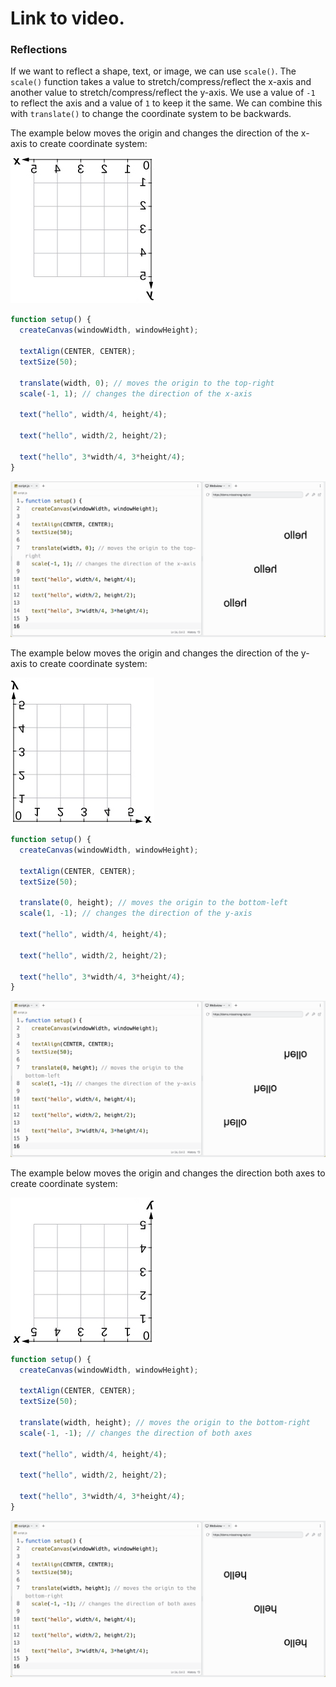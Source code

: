 # Link to video.

### Reflections

If we want to reflect a shape, text, or image, we can use `scale()`. The `scale()` function takes a value to stretch/compress/reflect the x-axis and another value to stretch/compress/reflect the y-axis. We use a value of  `-1` to reflect the axis and a value of `1` to keep it the same. We can combine this with `translate()` to change the coordinate system to be backwards.

The example below moves the origin and changes the direction of the x-axis to create coordinate system:

![](../../Images/Coordinate_Plane_Reflected_1.jpeg)

```js
function setup() {
  createCanvas(windowWidth, windowHeight);

  textAlign(CENTER, CENTER);
  textSize(50);

  translate(width, 0); // moves the origin to the top-right
  scale(-1, 1); // changes the direction of the x-axis

  text("hello", width/4, height/4);

  text("hello", width/2, height/2);

  text("hello", 3*width/4, 3*height/4);
}
```

![](../../Images/Reflect_1.png)

The example below moves the origin and changes the direction of the y-axis to create coordinate system:

![](../../Images/Coordinate_Plane_Reflected_2.jpeg)

```js
function setup() {
  createCanvas(windowWidth, windowHeight);

  textAlign(CENTER, CENTER);
  textSize(50);

  translate(0, height); // moves the origin to the bottom-left
  scale(1, -1); // changes the direction of the y-axis

  text("hello", width/4, height/4);

  text("hello", width/2, height/2);

  text("hello", 3*width/4, 3*height/4);
}
```

![](../../Images/Reflect_2.png)

The example below moves the origin and changes the direction both axes to create coordinate system:

![](../../Images/Coordinate_Plane_Reflected_3.jpeg)

```js
function setup() {
  createCanvas(windowWidth, windowHeight);

  textAlign(CENTER, CENTER);
  textSize(50);

  translate(width, height); // moves the origin to the bottom-right
  scale(-1, -1); // changes the direction of both axes

  text("hello", width/4, height/4);

  text("hello", width/2, height/2);

  text("hello", 3*width/4, 3*height/4);
}
```

![](../../Images/Reflect3.png)
